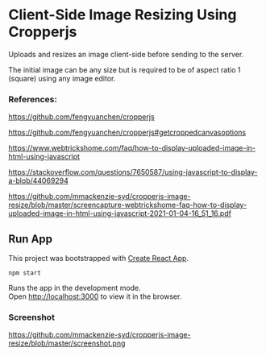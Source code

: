 # Client-Side Image Resizing Using Cropperjs

Uploads and resizes an image client-side before sending to the server.

The initial image can be any size but is required to be of aspect ratio 1 (square) using any image editor.

### References:

https://github.com/fengyuanchen/cropperjs

https://github.com/fengyuanchen/cropperjs#getcroppedcanvasoptions

https://www.webtrickshome.com/faq/how-to-display-uploaded-image-in-html-using-javascript

https://stackoverflow.com/questions/7650587/using-javascript-to-display-a-blob/44069294

https://github.com/mmackenzie-syd/cropperjs-image-resize/blob/master/screencapture-webtrickshome-faq-how-to-display-uploaded-image-in-html-using-javascript-2021-01-04-16_51_16.pdf

## Run App

This project was bootstrapped with [Create React App](https://github.com/facebook/create-react-app).

`npm start`

Runs the app in the development mode.\
Open [http://localhost:3000](http://localhost:3000) to view it in the browser.

### Screenshot

https://github.com/mmackenzie-syd/cropperjs-image-resize/blob/master/screenshot.png


